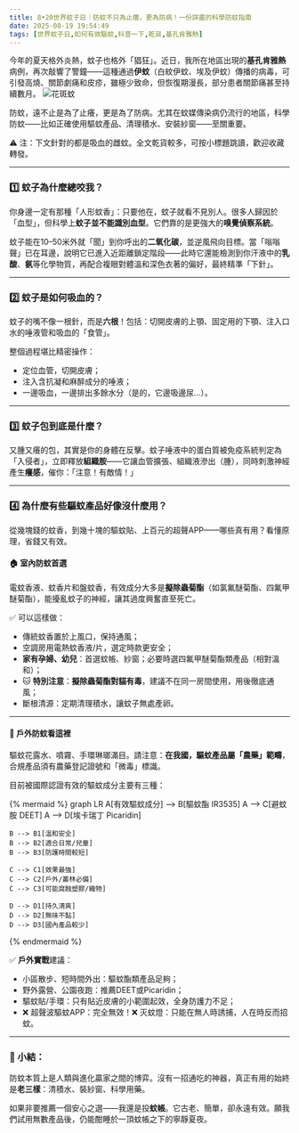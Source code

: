 ```yaml
---
title: 8•20世界蚊子日｜防蚊不只為止癢，更為防病！一份詳盡的科學防蚊指南
date: 2025-08-19 19:54:49
tags: [世界蚊子日,如何有效驅蚊,科普一下,乾貨,基孔肯雅熱]
---
```

今年的夏天格外炎熱，蚊子也格外「猖狂」。近日，我所在地區出現的**基孔肯雅熱**病例，再次敲響了警鐘——這種通過**伊蚊**（白紋伊蚊、埃及伊蚊）傳播的病毒，可引發高燒、關節劇痛和皮疹，雖極少致命，但恢復期漫長，部分患者關節痛甚至持續數月。
![花斑蚊](https://bkimg.cdn.bcebos.com/pic/d1a20cf431adcbef7609c60161fe39dda3cc7cd93120?x-bce-process=image/format,f_auto/quality,Q_70/resize,m_lfit,limit_1,w_536)

防蚊，遠不止是為了止癢，更是為了防病。尤其在蚊媒傳染病仍流行的地區，科學防蚊——比如正確使用驅蚊產品、清理積水、安裝紗窗——至關重要。

⚠️ 注：下文針對的都是吸血的雌蚊。全文乾貨較多，可按小標題跳讀，歡迎收藏轉發。

---

### 1️⃣ 蚊子為什麼總咬我？

你身邊一定有那種「人形蚊香」：只要他在，蚊子就看不見別人。很多人歸因於「血型」，但科學上**蚊子並不能識別血型**。它們靠的是更強大的**嗅覺偵察系統**。

蚊子能在10–50米外就「聞」到你呼出的**二氧化碳**，並逆風飛向目標。當「嗡嗡聲」已在耳邊，說明它已進入近距離鎖定階段——此時它還能檢測到你汗液中的**乳酸**、**氨**等化學物質，再配合複眼對體溫和深色衣著的偏好，最終精準「下針」。

---

### 2️⃣ 蚊子是如何吸血的？

蚊子的嘴不像一根針，而是**六根**！包括：切開皮膚的上顎、固定用的下顎、注入口水的唾液管和吸血的「食管」。

整個過程堪比精密操作：
- 定位血管，切開皮膚；
- 注入含抗凝和麻醉成分的唾液；
- 一邊吸血，一邊排出多餘水分（是的，它邊吸邊尿…）。

---

### 3️⃣ 蚊子包到底是什麼？

又腫又癢的包，其實是你的身體在反擊。蚊子唾液中的蛋白質被免疫系統判定為「入侵者」，立即釋放**組織胺**——它讓血管擴張、組織液滲出（腫），同時刺激神經產生**癢感**，催你：「注意！有敵情！」

---

### 4️⃣ 為什麼有些驅蚊產品好像沒什麼用？

從幾塊錢的蚊香，到幾十塊的驅蚊貼、上百元的超聲APP——哪些真有用？看懂原理，省錢又有效。

#### 🏠 室內防蚊首選

電蚊香液、蚊香片和盤蚊香，有效成分大多是**擬除蟲菊酯**（如氯氟醚菊酯、四氟甲醚菊酯），能擾亂蚊子的神經，讓其過度興奮直至死亡。

✅ 可以這樣做：

- 傳統蚊香置於上風口，保持通風；
- 空調房用電熱蚊香液/片，選定時款更安全；
- **家有孕婦、幼兒**：首選蚊帳、紗窗；必要時選四氟甲醚菊酯類產品（相對溫和）；
- 🐱 **特別注意**：**擬除蟲菊酯對貓有毒**，建議不在同一房間使用，用後徹底通風；
- 斷根清源：定期清理積水，讓蚊子無處產卵。

---

#### 🌳 戶外防蚊看這裡

驅蚊花露水、噴霧、手環琳瑯滿目。請注意：**在我國，驅蚊產品屬「農藥」範疇**，合規產品須有農藥登記證號和「微毒」標識。

目前被國際認證有效的驅蚊成分主要有三種：

{% mermaid %}
graph LR
    A[有效驅蚊成分] --> B[驅蚊酯 IR3535]
    A --> C[避蚊胺 DEET]
    A --> D[埃卡瑞丁 Picaridin]

    B --> B1[溫和安全]
    B --> B2[適合日常/兒童]
    B --> B3[防護時間較短]

    C --> C1[效果最強]
    C --> C2[戶外/叢林必備]
    C --> C3[可能腐蝕塑膠/織物]

    D --> D1[持久清爽]
    D --> D2[無味不黏]
    D --> D3[國內產品較少]
{% endmermaid %}

✅ **戶外實戰**建議：

- 小區散步、短時間外出：驅蚊酯類產品足夠；
- 野外露營、公園夜跑：推薦DEET或Picaridin；
- 驅蚊貼/手環：只有貼近皮膚的小範圍起效，全身防護力不足；
- ❌ 超聲波驅蚊APP：完全無效！❌ 灭蚊燈：只能在無人時誘捕，人在時反而招蚊。

---

### 🌙 小結：

防蚊本質上是人類與進化贏家之間的博弈。沒有一招通吃的神器，真正有用的始終是**老三樣**：清積水、裝紗窗、科學用藥。

如果非要推薦一個安心之選——我還是投**蚊帳**。它古老、簡單，卻永遠有效。願我們試用無數產品後，仍能酣睡於一頂蚊帳之下的寧靜夏夜。
